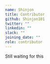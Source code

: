 ```yaml
---
name: Shinjon
title: Contributor
github: Shinjon101
twitter: ""
linkedin: ""
slack: ""
joining_date: ""
role: contributor
---
```


Still waiting for this

